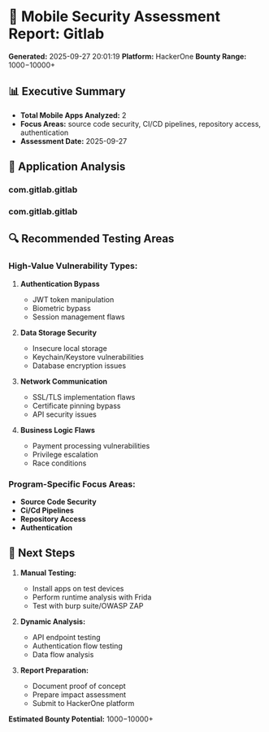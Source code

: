 # 📱 Mobile Security Assessment Report: Gitlab

**Generated:** 2025-09-27 20:01:19
**Platform:** HackerOne
**Bounty Range:** $1000-$10000+

## 📊 Executive Summary

- **Total Mobile Apps Analyzed:** 2
- **Focus Areas:** source code security, CI/CD pipelines, repository access, authentication
- **Assessment Date:** 2025-09-27

## 🎯 Application Analysis

### com.gitlab.gitlab

### com.gitlab.gitlab

## 🔍 Recommended Testing Areas

### High-Value Vulnerability Types:
1. **Authentication Bypass**
   - JWT token manipulation
   - Biometric bypass
   - Session management flaws

2. **Data Storage Security**
   - Insecure local storage
   - Keychain/Keystore vulnerabilities
   - Database encryption issues

3. **Network Communication**
   - SSL/TLS implementation flaws
   - Certificate pinning bypass
   - API security issues

4. **Business Logic Flaws**
   - Payment processing vulnerabilities
   - Privilege escalation
   - Race conditions

### Program-Specific Focus Areas:
- **Source Code Security**
- **Ci/Cd Pipelines**
- **Repository Access**
- **Authentication**

## 🚀 Next Steps

1. **Manual Testing:**
   - Install apps on test devices
   - Perform runtime analysis with Frida
   - Test with burp suite/OWASP ZAP

2. **Dynamic Analysis:**
   - API endpoint testing
   - Authentication flow testing
   - Data flow analysis

3. **Report Preparation:**
   - Document proof of concept
   - Prepare impact assessment
   - Submit to HackerOne platform

**Estimated Bounty Potential:** $1000-$10000+
